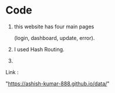 # Code

1) this website has four main pages

   (login, dashboard, update, error).

2) I used Hash Routing.

3) 


Link : 

"https://ashish-kumar-888.github.io/data/"
 
